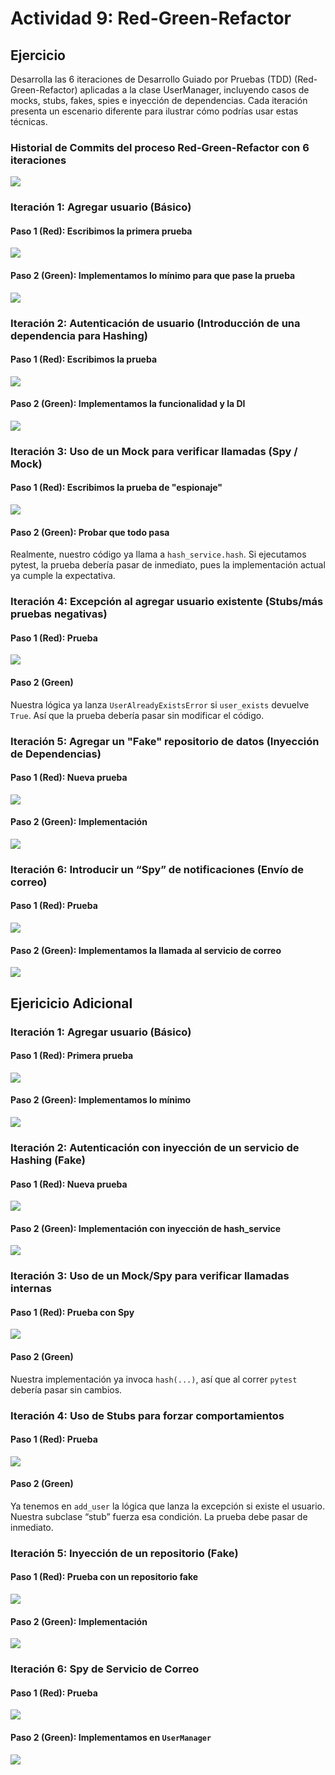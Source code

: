 
# **Actividad 9: Red-Green-Refactor**

## **Ejercicio**
Desarrolla las 6 iteraciones de Desarrollo Guiado por Pruebas (TDD) (Red-Green-Refactor) aplicadas a la clase UserManager, incluyendo casos de mocks, stubs, fakes, spies e inyección de dependencias. Cada iteración presenta un escenario diferente para ilustrar cómo podrías usar estas técnicas.

### **Historial de Commits del proceso Red-Green-Refactor con 6 iteraciones**

![](img/A9-git-log.png)

### **Iteración 1: Agregar usuario (Básico)**

#### **Paso 1 (Red): Escribimos la primera prueba**
![](img/A9-I1-RED.png)

#### **Paso 2 (Green): Implementamos lo mínimo para que pase la prueba**
![](img/A9-I1-GREEN.png)

### **Iteración 2: Autenticación de usuario (Introducción de una dependencia para Hashing)**

#### **Paso 1 (Red): Escribimos la prueba**
![](img/A9-I2-RED.png)

#### **Paso 2 (Green): Implementamos la funcionalidad y la DI**
![](img/A9-I2-GREEN.png)



### **Iteración 3: Uso de un Mock para verificar llamadas (Spy / Mock)**

#### **Paso 1 (Red): Escribimos la prueba de "espionaje"**
![](img/A9-I3-RED.png)

#### **Paso 2 (Green): Probar que todo pasa**
Realmente, nuestro código ya llama a `hash_service.hash`. Si ejecutamos pytest, la prueba debería pasar de inmediato, pues la implementación actual ya cumple la expectativa.



### **Iteración 4: Excepción al agregar usuario existente (Stubs/más pruebas negativas)**

#### **Paso 1 (Red): Prueba**
![](img/A9-I4-RED.png)

#### **Paso 2 (Green)**
Nuestra lógica ya lanza `UserAlreadyExistsError` si `user_exists` devuelve `True`. Así que la prueba debería pasar sin modificar el código.


### **Iteración 5: Agregar un "Fake" repositorio de datos (Inyección de Dependencias)**

#### **Paso 1 (Red): Nueva prueba**
![](img/A9-I5-RED.png)

#### **Paso 2 (Green): Implementación**
![](img/A9-I5-GREEN.png)


### **Iteración 6: Introducir un “Spy” de notificaciones (Envío de correo)**

#### **Paso 1 (Red): Prueba**
![](img/A9-I6-RED.png)

#### **Paso 2 (Green): Implementamos la llamada al servicio de correo**
![](img/A9-I6-GREEN.png)



## **Ejericicio Adicional**



### **Iteración 1: Agregar usuario (Básico)**

#### **Paso 1 (Red): Primera prueba**
![](img/EA-I1-RED.png)

#### **Paso 2 (Green): Implementamos lo mínimo**
![](img/EA-I1-GREEN.png)

### **Iteración 2: Autenticación con inyección de un servicio de Hashing (Fake)**

#### **Paso 1 (Red): Nueva prueba**
![](img/EA-I2-RED.png)

#### **Paso 2 (Green): Implementación con inyección de hash_service**
![](img/EA-I2-GREEN.png)



### **Iteración 3: Uso de un Mock/Spy para verificar llamadas internas**

#### **Paso 1 (Red): Prueba con Spy**
![](img/EA-I3-RED.png)

#### **Paso 2 (Green)**
Nuestra implementación ya invoca `hash(...)`, así que al correr `pytest` debería pasar sin cambios.



### **Iteración 4: Uso de Stubs para forzar comportamientos**

#### **Paso 1 (Red): Prueba**
![](img/EA-I4-RED.png)

#### **Paso 2 (Green)**
Ya tenemos en `add_user` la lógica que lanza la excepción si existe el usuario. Nuestra subclase “stub” fuerza esa condición. La prueba debe pasar de inmediato.



### **Iteración 5: Inyección de un repositorio (Fake)**

#### **Paso 1 (Red): Prueba con un repositorio fake**
![](img/EA-I5-RED.png)

#### **Paso 2 (Green): Implementación**
![](img/EA-I5-GREEN.png)


### **Iteración 6: Spy de Servicio de Correo**

#### **Paso 1 (Red): Prueba**
![](img/EA-I6-RED.png)

#### **Paso 2 (Green): Implementamos en `UserManager`**
![](img/EA-I6-GREEN.png)


